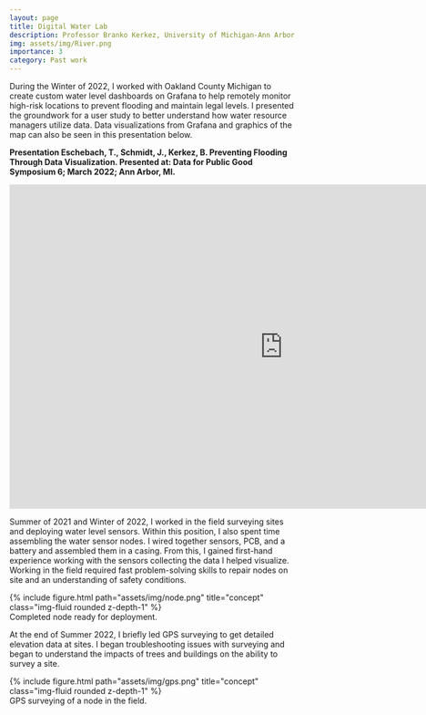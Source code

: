 ```yaml
---
layout: page
title: Digital Water Lab
description: Professor Branko Kerkez, University of Michigan-Ann Arbor, May 2021 - May 2022
img: assets/img/River.png
importance: 3
category: Past work
---
```

 During the Winter of 2022, I worked with Oakland County Michigan to create custom water level dashboards on Grafana to help remotely monitor high-risk locations to prevent flooding and maintain legal levels. I presented the groundwork for a user study to better understand how water resource managers utilize data. Data visualizations from Grafana and graphics of the map can also be seen in this presentation below.

**Presentation
Eschebach, T., Schmidt, J., Kerkez, B. Preventing Flooding Through Data Visualization. Presented at: Data for Public Good Symposium 6; March 2022; Ann Arbor, MI.**

<iframe src="https://docs.google.com/presentation/d/e/2PACX-1vQGtB2LfSs2EKA-5penQoqNKQfPHLuXSbW4phapPTX4vUxlXs704CgdsY53GZBv8Rrhe2JpG8lmp2ND/embed?start=false&loop=false&delayms=5000" frameborder="0" width="960" height="569" allowfullscreen="true" mozallowfullscreen="true" webkitallowfullscreen="true"></iframe>

Summer of 2021 and Winter of 2022, I worked in the field surveying sites and deploying water level sensors. Within this position, I also spent time assembling the water sensor nodes. I wired together sensors, PCB, and a battery and assembled them in a casing. From this, I gained first-hand experience working with the sensors collecting the data I helped visualize. Working in the field required fast problem-solving skills to repair nodes on site and an understanding of safety conditions.

<div class="row">
    <div class="col-sm mt-3 mt-md-0">
        {% include figure.html path="assets/img/node.png" title="concept" class="img-fluid rounded z-depth-1" %}
    </div>
</div>
<div class="caption">
    Completed node ready for deployment.
</div>

At the end of Summer 2022, I briefly led GPS surveying to get detailed elevation data at sites. I began troubleshooting issues with surveying and began to understand the impacts of trees and buildings on the ability to survey a site.

<div class="row">
    <div class="col-sm mt-3 mt-md-0">
        {% include figure.html path="assets/img/gps.png" title="concept" class="img-fluid rounded z-depth-1" %}
    </div>
</div>
<div class="caption">
    GPS surveying of a node in the field.
</div>